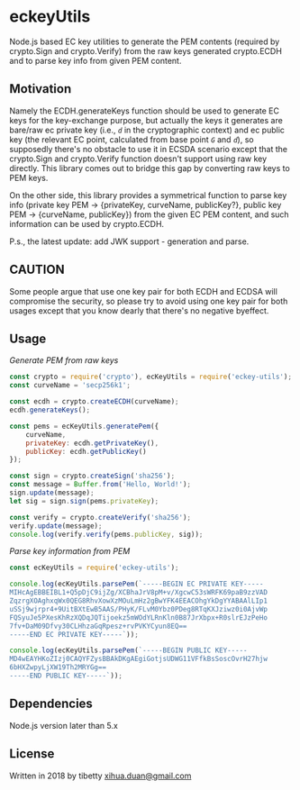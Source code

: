 # eckeyUtils

Node.js based EC key utilities to generate the PEM contents (required by crypto.Sign and crypto.Verify) from the raw keys generated crypto.ECDH and to parse key info from given PEM content.

## Motivation

Namely the ECDH.generateKeys function should be used to generate EC keys for the key-exchange purpose, but actually the keys it generates are bare/raw ec private key (i.e., *`d`* in the cryptographic context) and ec public key (the relevant EC point, calculated from base point *`G`* and *`d`*), so supposedly there's no obstacle to use it in ECSDA scenario except that the crypto.Sign and crypto.Verify function doesn't support using raw key directly. This library comes out to bridge this gap by converting raw keys to PEM keys.

On the other side, this library provides a symmetrical function to parse key info (private key PEM -> {privateKey, curveName, publicKey?}, public key PEM -> {curveName, publicKey}) from the given EC PEM content, and such information can be used by crypto.ECDH.

P.s., the latest update: add JWK support - generation and parse.

## CAUTION
Some people argue that use one key pair for both ECDH and ECDSA will compromise the security, so please try to avoid using one key pair for both usages except that you know dearly that there's no negative byeffect.

## Usage

*Generate PEM from raw keys*
```js
const crypto = require('crypto'), ecKeyUtils = require('eckey-utils');
const curveName = 'secp256k1';

const ecdh = crypto.createECDH(curveName);
ecdh.generateKeys();

const pems = ecKeyUtils.generatePem({
	curveName,
	privateKey: ecdh.getPrivateKey(),
	publicKey: ecdh.getPublicKey()
});

const sign = crypto.createSign('sha256');
const message = Buffer.from('Hello, World!');
sign.update(message);
let sig = sign.sign(pems.privateKey);

const verify = crypto.createVerify('sha256');
verify.update(message);
console.log(verify.verify(pems.publicKey, sig));
```

*Parse key information from PEM*
```js
const ecKeyUtils = require('eckey-utils');

console.log(ecKeyUtils.parsePem(`-----BEGIN EC PRIVATE KEY-----
MIHcAgEBBEIBL1+Q5pDjC9ijZg/XCBhaJrV8pM+v/XgcwC53sWRFK69paB9zzVAD
ZqzrgXOAghxqWx0QEG8RhvXowXzMOuLmHz2gBwYFK4EEACOhgYkDgYYABAAlLIp1
uSSj9wjrpr4+9UitBXtEwB5AAS/PHyK/FLvM0Ybz0PDeg8RTqKXJziwz0i0AjvWp
FQSyuJe5PXesKhRzXQDqJQTijoekz5mWOdYLRnKln0B87JrXbpx+R0slrEJzPeHo
7fv+DaM09Dfvy30CLHhzaGqRpesz+rvPVKYCyun8EQ==
-----END EC PRIVATE KEY-----`));

console.log(ecKeyUtils.parsePem(`-----BEGIN PUBLIC KEY-----
MD4wEAYHKoZIzj0CAQYFZysBBAkDKgAEgiGotjsUDWG11VFfkBsSoscOvrH27hjw
6bHXZwpyLjXW19Th2MRYGg==
-----END PUBLIC KEY-----`));
```

## Dependencies
Node.js version later than 5.x

## License
Written in 2018 by tibetty <xihua.duan@gmail.com>